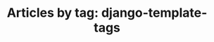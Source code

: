 ---
layout: blog_by_tag
title: 'Articles by tag: django-template-tags'
tag: open-source-tags
permalink: /blog/tag/open-source-tags/
---